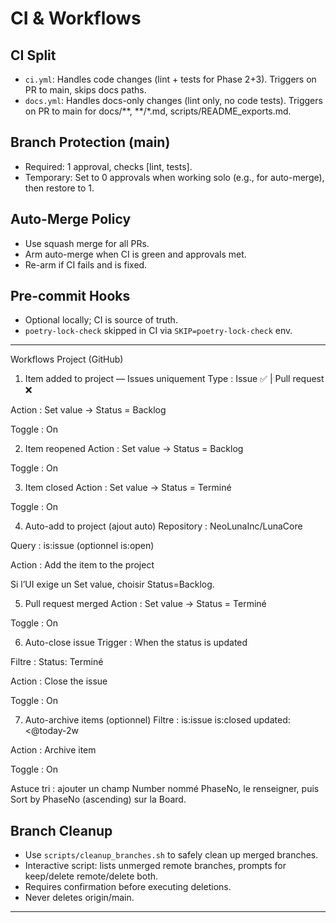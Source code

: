 # CI & Workflows

## CI Split
- `ci.yml`: Handles code changes (lint + tests for Phase 2+3). Triggers on PR to main, skips docs paths.
- `docs.yml`: Handles docs-only changes (lint only, no code tests). Triggers on PR to main for docs/**, **/*.md, scripts/README_exports.md.

## Branch Protection (main)
- Required: 1 approval, checks [lint, tests].
- Temporary: Set to 0 approvals when working solo (e.g., for auto-merge), then restore to 1.

## Auto-Merge Policy
- Use squash merge for all PRs.
- Arm auto-merge when CI is green and approvals met.
- Re-arm if CI fails and is fixed.

## Pre-commit Hooks
- Optional locally; CI is source of truth.
- `poetry-lock-check` skipped in CI via `SKIP=poetry-lock-check` env.

---

Workflows Project (GitHub)
1) Item added to project — Issues uniquement
Type : Issue ✅ | Pull request ❌

Action : Set value → Status = Backlog

Toggle : On

2) Item reopened
Action : Set value → Status = Backlog

Toggle : On

3) Item closed
Action : Set value → Status = Terminé

Toggle : On

4) Auto-add to project (ajout auto)
Repository : NeoLunaInc/LunaCore

Query : is:issue (optionnel is:open)

Action : Add the item to the project

Si l’UI exige un Set value, choisir Status=Backlog.

5) Pull request merged
Action : Set value → Status = Terminé

Toggle : On

6) Auto-close issue
Trigger : When the status is updated

Filtre : Status: Terminé

Action : Close the issue

Toggle : On

7) Auto-archive items (optionnel)
Filtre : is:issue is:closed updated:<@today-2w

Action : Archive item

Toggle : On

Astuce tri : ajouter un champ Number nommé PhaseNo, le renseigner, puis Sort by PhaseNo (ascending) sur la Board.

## Branch Cleanup
- Use `scripts/cleanup_branches.sh` to safely clean up merged branches.
- Interactive script: lists unmerged remote branches, prompts for keep/delete remote/delete both.
- Requires confirmation before executing deletions.
- Never deletes origin/main.

---
